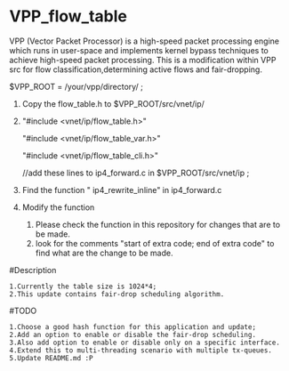 # VPP_flow_table
VPP (Vector Packet Processor) is a high-speed packet processing engine which runs in user-space and implements kernel bypass techniques to achieve high-speed packet processing.
This is a modification within VPP src for flow classification,determining active flows and fair-dropping.

$VPP_ROOT = /your/vpp/directory/ ;

1. Copy the flow_table.h to $VPP_ROOT/src/vnet/ip/

2. "#include <vnet/ip/flow_table.h>"

   "#include <vnet/ip/flow_table_var.h>"

   "#include <vnet/ip/flow_table_cli.h>"
   
   //add these lines to ip4_forward.c in $VPP_ROOT/src/vnet/ip ;

3. Find the function " ip4_rewrite_inline" in ip4_forward.c

4. Modify the function
    1. Please check the function in this repository for changes that are to be made.
    2. look for the comments "start of extra code; end of extra code" to find what are the change to be made.

#Description

    1.Currently the table size is 1024*4;
    2.This update contains fair-drop scheduling algorithm.

#TODO

    1.Choose a good hash function for this application and update;
    2.Add an option to enable or disable the fair-drop scheduling.
    3.Also add option to enable or disable only on a specific interface.
    4.Extend this to multi-threading scenario with multiple tx-queues.
    5.Update README.md :P 
